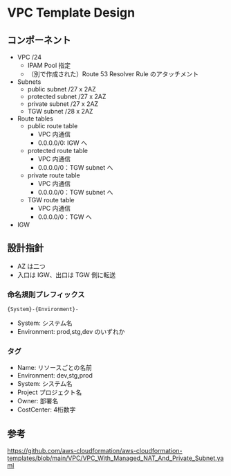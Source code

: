 # VPC Template Design

## コンポーネント

- VPC /24
  - IPAM Pool 指定
  - （別で作成された）Route 53 Resolver Rule のアタッチメント
- Subnets
  - public subnet /27 x 2AZ
  - protected subnet /27 x 2AZ
  - private subnet /27 x 2AZ
  - TGW subnet /28 x 2AZ
- Route tables
  - public route table
    - VPC 内通信
    - 0.0.0.0/0: IGW へ
  - protected route table
    - VPC 内通信
    - 0.0.0.0/0：TGW subnet へ
  - private route table
    - VPC 内通信
    - 0.0.0.0/0：TGW subnet へ
  - TGW route table
    - VPC 内通信
    - 0.0.0.0/0：TGW へ
- IGW

## 設計指針

- AZ は二つ
- 入口は IGW、出口は TGW 側に転送

### 命名規則プレフィックス

`{System}-{Environment}-`

- System: システム名
- Environment: prod,stg,dev のいずれか

### タグ

- Name: リソースごとの名前
- Environment: dev,stg,prod
- System: システム名
- Project プロジェクト名
- Owner: 部署名
- CostCenter: 4桁数字

## 参考

https://github.com/aws-cloudformation/aws-cloudformation-templates/blob/main/VPC/VPC_With_Managed_NAT_And_Private_Subnet.yaml

